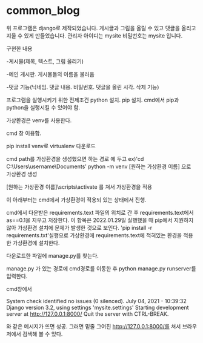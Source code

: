 # common_blog

위 프로그램은 django로 제작되었습니다. 게시글과 그림을 올릴 수 있고 댓글을 올리고 지울 수 있게 만들었습니다. 관리자 아이디는 mysite 비밀번호는 mysite 입니다.

구현한 내용

-게시물(제목, 텍스트, 그림 올리기)

-메인 게시판. 게시물들의 이름을 불러옴

-댓글 기능(닉네임. 댓글 내용. 비밀번호. 댓글을 올린 시각. 삭제 기능)


프로그램을 실행시키기 위한 전제조건 python 설치. pip 설치. cmd에서 pip과 python을 실행시킬 수 있어야 함.

가상환경은 venv를 사용한다.

cmd 창 이용함.

pip install venv로 virtualenv 다운로드

cmd path를 가상환경을 생성했으면 하는 경로 에 두고 ex)'cd C:\Users\username\Documents' python -m venv [원하는 가상환경 이름] 으로 가상환경 생성

[원하는 가상환경 이름]\scripts\activate 를 쳐서 가상환경을 적용

이 아래부터는 cmd에서 가상환경이 적용되 있는 상태에서 진행.

cmd에서 다운받은 requirements.text 파일의 위치로 간 후 requirements.text에서 as==0.1을 지우고 저장한다. 이 항목은 2022.01.29일 실행했을 때 pip에서 지원하지 않아 가상환경 설치에 문제가 발생한 것으로 보인다. 'pip install -r requirements.txt'실행으로 가상환경에 requirements.text에 적혀있는 환경을 적용한 가상환경에 설치한다.

다운로드한 파일에 manage.py를 찾는다.

manage.py 가 있는 경로에 cmd경로를 이동한 후 python manage.py runserver를 입력한다.

cmd창에서

System check identified no issues (0 silenced). July 04, 2021 - 10:39:32 Django version 3.2, using settings 'mysite.settings' Starting development server at http://127.0.0.1:8000/ Quit the server with CTRL-BREAK.

와 같은 메시지가 뜨면 성공. 그러면 밑줄 그어진 http://127.0.0.1:8000/를 쳐서 브라우저에서 검색해 볼 수 있다.
